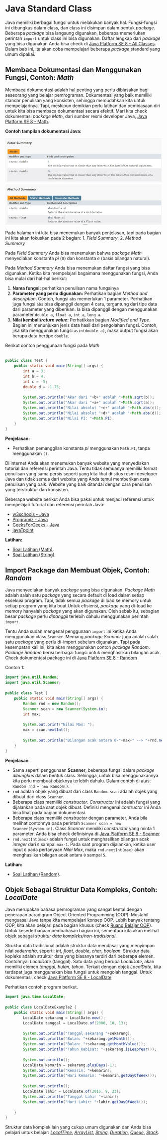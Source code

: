 # Java Standard Class

Java memiliki berbagai fungsi untuk melakukan banyak hal. Fungsi-fungsi ini dibungkus dalam class, dan class ini disimpan dalam bentuk _package_. Beberapa _package_ bisa langsung digunakan, beberapa memerlukan perintah `import` untuk class ini bisa digunakan. Daftar lengkap dari _package_ yang bisa digunakan Anda bisa check di [Java Platform SE 8 - All Classes](https://docs.oracle.com/javase/8/docs/api/allclasses-frame.html). Dalam bab ini, ita akan coba mempelajari beberapa _package_ standard yang umum dipakai.

## Membaca Dokumentasi dan Menggunakan Fungsi, Contoh: _Math_
Membaca dokumentasi adalah hal penting yang perlu dibiasakan bagi seseorang yang belajar pemrograman. Dokumentasi yang baik memiliki standar penulisan yang konsisten, sehingga memudahkan kita untuk mempelajarinya. Tapi, meskipun demikian perlu latihan dan pembiasaan diri untuk kita bisa membaca dokumentasi secara efektif. Mari kita check dokumentasi _package Math_, dari sumber resmi developer Java, [Java Platform SE 8 - Math](https://docs.oracle.com/javase/8/docs/api/java/lang/Math.html). 

**Contoh tampilan dokumentasi Java:**

![](images/11-doc-1.jpg)

Pada halaman ini kita bisa menemukan banyak penjelasan, tapi pada bagian ini kita akan fokuskan pada 2 bagian: 1. _Field Summary_; 2. _Method Summary_

Pada _Field Summary_ Anda bisa menemukan bahwa _package Math_ menyediakan konstanta _pi_ (π) dan konstanta _e_ (basis bilangan natural).

Pada _Method Summary_ Anda bisa menemukan daftar fungsi yang bisa digunakan. Ketika kita mempelajari bagaimana menggunakan fungsi, Anda bisa mulai dari hal-hal berikut:
1. **Nama fungsi:** perhatikan penulisan nama fungsinya
2. **Parameter yang perlu digunakan:** Perhatikan bagian _Method and description_. Contoh, fungsi `abs` memerlukan 1 parameter. Perhatikan juga fungsi `abs` bisa dipanggil dengan 4 cara, tergantung dari tipe data dari parameter yang diberikan. Ia bisa dipanggil dengan menggunakan parameter `double a`, `float a`, `int a`, `long a`.
3. **Nilai kembali/_return value_:** Perhatikkan bagian _Modified and Type_. Bagian ini menunjukan jenis data hasil dari pengolahan fungsi. Contoh, jika kita menggunakan fungsi `asin(double a)`, maka output fungsi akan berupa data bertipe `double`.

Berikut contoh penggunaan fungsi pada _Math_

```java

public class Test {
    public static void main(String[] args) {
        int a = 3;
        int b = 4;
        int c = -5;
        double d = -1.75;

        System.out.println("Akar dari "+b+" adalah "+Math.sqrt(b));
        System.out.println("Akar dari "+a+" adalah "+Math.sqrt(a));
        System.out.println("Nilai absolut "+c+" adalah "+Math.abs(c));
        System.out.println("Nilai absolut "+d+" adalah "+Math.abs(d));
        System.out.println("Nilai PI: "+Math.PI);
    }
}

```
**Penjelasan:**
* Perhatikan pemanggilan konstanta _pi_ menggunakan `Math.PI`, tanpa menggunakan `()`.

Di internet Anda akan menemukan banyak website yang menyediakan tutorial dan referensi perintah Java. Tentu tidak semuanya memiliki format penulisan yang sama persis seperti yang kita lihat di situs resmi developer Java dan  tidak semua dari website yang Anda temui memberikan cara penulisan yang baik. Website yang baik ditandai dengan cara penulisan yang terstruktur dan konsisten.

Beberapa website berikut Anda bisa pakai untuk menjadi referensi untuk mempelajari tutorial dan referensi perintah Java:
* [w3schools - Java](https://www.w3schools.com/java/)
* [Programiz - Java](https://www.programiz.com/java-programming)
* [GeeksForGeeks - Java](https://www.geeksforgeeks.org/java/)
* [javaTpoint](https://www.javatpoint.com/java-tutorial)



**Latihan:**
* [Soal Latihan (Math)](https://github.com/pujangga123/ruang-belajar-java/blob/main/latihan/06-class-3.md). 
* [Soal Latihan (String)](https://github.com/pujangga123/ruang-belajar-java/blob/main/latihan/06-class-2.md). 

## Import Package dan Membuat Objek, Contoh: _Random_
Java menyediakan banyak _package_ yang bisa digunakan.  _Package Math_ adalah salah satu _package_ yang secara default di load dalam setiap eksekusi program. Tapi, tidak semua _package_ di load ke memory untuk setiap program yang kita buat.Untuk efisiensi, _package_ yang di-load ke memory hanyalah _package_ yang akan digunakan. Oleh sebab itu, sebagian besar _package_ perlu _dipanggil_ terlebih dahulu menggunakan perintah `import`.

Tentu Anda sudah mengenal penggunaan `import` ini ketika Anda menggunakan class `Scanner`. Memang _package Scanner_ juga adalah salah satu _package_ yang perlu di-import sebelum digunakan. Tapi pada kesempatan kali ini, kita akan menggunakan contoh _package Random_. _Package Random_ berisi berbagai fungsi untuk menghasilkan bilangan acak. Check dokumentasi package ini di [Java Platform SE 8 - Random](https://docs.oracle.com/javase/8/docs/api/java/util/Random.html)

Contoh 1:
```java
import java.util.Random;
import java.util.Scanner;

public class Test {
    public static void main(String[] args) {
        Random rnd = new Random();
        Scanner scan = new Scanner(System.in);
        int max;

        System.out.print("Nilai Max: ");
        max = scan.nextInt();

        System.out.println("Bilangan acak antara 0-"+max+" --> "+rnd.nextInt(max));
    }
}
```

**Penjelasan**
* Sama seperti penggunaan **Scanner**, beberapa fungsi dalam _package_ _dibungkus_ dalam bentuk class. Sehingga, untuk bisa menggunakannya kita perlu membuat objeknya terlebih dahulu. Dalam contoh di atas: `Random rnd = new Random()`.
* `rnd` adalah objek yang dibuat dari class `Random`. `scan` adalah objek yang dibuat dari class `Scanner`.
* Beberapa class memiliki _constructor_. _Constructor_ ini adalah fungsi yang dijalankan pada saat objek dibuat. Definisi mengenai _contructor_ ini Anda bisa lihat pada bagian dokumentasi.
* Beberapa class memiliki _constructor_ dengan parameter. Anda bila melihat contohnya pada perintah `Scanner scan = new Scanner(System.in)`. Class _Scanner_ memiliki _constructor_ yang minta 1 parameter. Anda bisa check definisinya di [Java Platform SE 8 - Scanner](https://docs.oracle.com/javase/8/docs/api/java/util/Scanner.html)
* `rnd.nextInt(max)` adalah fungsi untuk menghasilkan bilangan acak _integer_ dari `0` sampai `max-1`. Pada saat program dijalankan, ketika user input `6` pada pertanyaan _Nilai Max_, maka `rnd.nextInt(max)` akan menghasilkan bilagan acak antara `0` sampai `5`.


**Latihan:**
* [Soal Latihan (Random)](https://github.com/pujangga123/ruang-belajar-java/blob/main/latihan/06-class-1.md). 

## Objek Sebagai Struktur Data Kompleks, Contoh: _LocalDate_
Java merupakan bahasa pemrograman yang sangat kental dengan penerapan paradigram Object Oriented Programming (OOP). Mustahil menguasai Java tanpa kita mempelajari konsep OOP. Lebih banyak tentang OOP, kita akan pelajari pada bagian khusus (check [Ruang Belajar OOP](https://pujangga123.github.io/ruang-belajar-oop/)). Untuk kesederhanaan pembahasan bagian ini, sementara kita akan melihat objek sebagai _struktur data kompleks/non-tradisional_.

Struktur data tradisional adalah struktur data mendasar yang menyimpan nilai _sedernaha_, seperti: _int_, _float_, _double_, _char_, _boolean_. Struktur data kopleks adalah struktur data yang biasanya terdiri dari beberapa elemen. Contohnya: _LocalDate_ (tanggal). Satu data yang berupa _LocalDate_, akan memiliki elemen _tanggal_, _bulan_, _tahun_. Terkait dengan objek _LocalDate_, kita terdapat juga menggunakan bisa fungsi untuk mengolah tanggal. Untuk dokumentasi, check [Java Platform SE 8 - LocalDate](https://docs.oracle.com/javase/8/docs/api/java/time/LocalDate.html)

Perhatikan contoh program berikut.

```java
import java.time.LocalDate;    

public class LocalDateExample2 {    
    public static void main(String[] args) {    
        LocalDate sekarang = LocalDate.now();
        LocalDate tanggal = LocalDate.of(2000, 10, 13);    
               
        System.out.println("Tanggal sekarang "+sekarang);    
        System.out.println("Bulan: "+sekarang.getMonth());
        System.out.println("Bulan: "+sekarang.getMonthValue());
        System.out.println("Tahun Kabisat: "+sekarang.isLeapYear());

        System.out.println();
        LocalDate kemarin = sekarang.plusDays(-1);
        System.out.println("Kemarin: "+kemarin);
        System.out.println("Hari Kemarin: "+kemarin.getDayOfWeek());

        System.out.println();
        LocalDate lahir = LocalDate.of(2016, 9, 23);    
        System.out.println("Tanggal Lahir "+lahir);    
        System.out.println("Hari Lahir: "+lahir.getDayOfWeek());

    }    
}    
```

Struktur data komplek lain yang cukup umum digunakan dan Anda bisa pelajari untuk belajar: [_LocalTime_](https://docs.oracle.com/javase/8/docs/api/java/time/LocalTime.html), [_ArrayList_](https://docs.oracle.com/javase/8/docs/api/java/util/ArrayList.html), [_String_](https://docs.oracle.com/javase/8/docs/api/java/lang/String.html), [_Duration_](https://docs.oracle.com/javase/8/docs/api/java/time/Duration.html), [_Queue_](https://docs.oracle.com/javase/8/docs/api/java/util/Queue.html), [_Stack_](https://docs.oracle.com/javase/8/docs/api/java/util/Stack.html).
